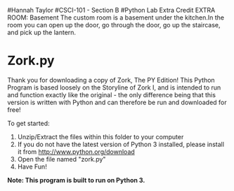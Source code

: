 #Hannah Taylor 
#CSCI-101 - Section B 
#Python Lab Extra Credit 
EXTRA ROOM: Basement 
The custom room is a basement under the kitchen.In the room you can open up the door, go through the door, go up the staircase, and pick up the lantern. 
# Zork.py

Thank you for downloading a copy of Zork, The PY Edition!
This Python Program is based loosely on the Storyline of Zork I, and is intended to run and function exactly like the original -
the only difference being that this version is written with Python and can therefore be run and downloaded for free!

To get started:
1. Unzip/Extract the files within this folder to your computer
1. If you do not have the latest version of Python 3 installed, please install it from http://www.python.org/download
1. Open the file named "zork.py"
1. Have Fun!

**Note: This program is built to run on Python 3.**
